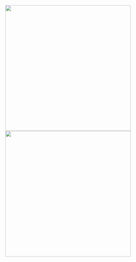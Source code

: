 <div>
  <img align="center" src="" width="400px"/>
  <img align="center" src="https://github-readme-stats.vercel.app/api/top-langs/?username=cirillojon&size_weight=0.30&count_weight=0.70&langs_count=6&layout=compact&theme=tokyonight&hide_border=true" width="400px"/>
</div>


<!--
**cirillojon/cirillojon** is a ✨ _special_ ✨ repository because its `README.md` (this file) appears on your GitHub profile.

Here are some ideas to get you started:

- 🔭 I’m currently working on ...
- 🌱 I’m currently learning ...
- 👯 I’m looking to collaborate on ...
- 🤔 I’m looking for help with ...
- 💬 Ask me about ...
- 📫 How to reach me: ...
- 😄 Pronouns: ...
- ⚡ Fun fact: ...
-->
